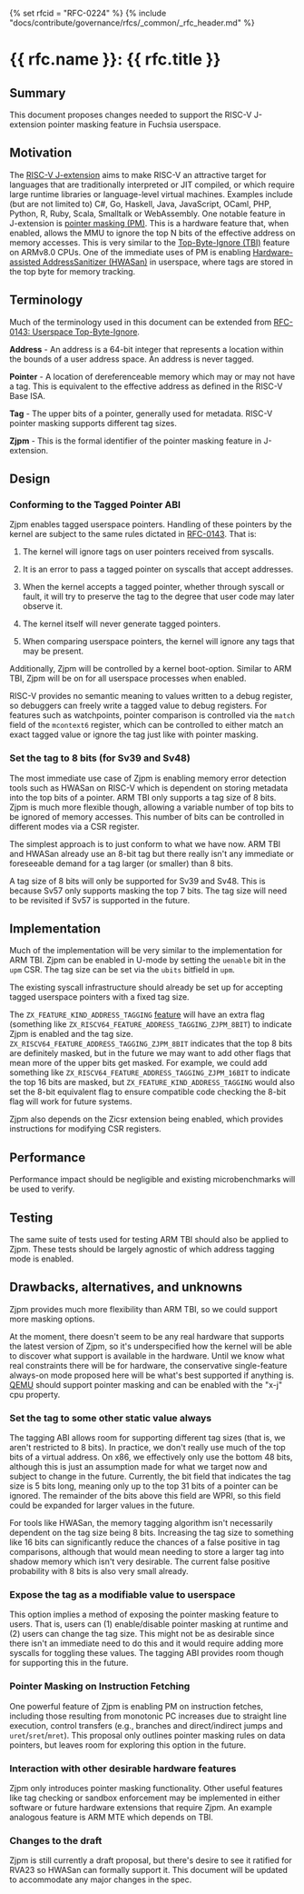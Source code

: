 <!-- mdformat off(templates not supported) -->
{% set rfcid = "RFC-0224" %}
{% include "docs/contribute/governance/rfcs/_common/_rfc_header.md" %}
# {{ rfc.name }}: {{ rfc.title }}
<!-- SET the `rfcid` VAR ABOVE. DO NOT EDIT ANYTHING ELSE ABOVE THIS LINE. -->

<!-- mdformat on -->

## Summary

This document proposes changes needed to support the RISC-V J-extension pointer
masking feature in Fuchsia userspace.

## Motivation

The [RISC-V J-extension][jext] aims to make RISC-V an attractive target for
languages that are traditionally interpreted or JIT compiled, or which require
large runtime libraries or language-level virtual machines. Examples include
(but are not limited to) C#, Go, Haskell, Java, JavaScript, OCaml, PHP, Python,
R, Ruby, Scala, Smalltalk or WebAssembly. One notable feature in J-extension is
[pointer masking (PM)][pm]. This is a hardware feature that, when enabled,
allows the MMU to ignore the top N bits of the effective address on memory
accesses. This is very similar to the [Top-Byte-Ignore (TBI)][tbi] feature on
ARMv8.0 CPUs. One of the immediate uses of PM is enabling [Hardware-assisted
AddressSanitizer (HWASan)][hwasan] in userspace, where tags are stored in the
top byte for memory tracking.

## Terminology

Much of the terminology used in this document can be extended from [RFC-0143:
Userspace Top-Byte-Ignore][rfc143].

__Address__ - An address is a 64-bit integer that represents a location within
the bounds of a user address space. An address is never tagged.

__Pointer__ - A location of dereferenceable memory which may or may not have a
tag. This is equivalent to the effective address as defined in the RISC-V Base
ISA.

__Tag__ - The upper bits of a pointer, generally used for metadata. RISC-V
pointer masking supports different tag sizes.

__Zjpm__ - This is the formal identifier of the pointer masking feature in
J-extension.

## Design

### Conforming to the Tagged Pointer ABI

Zjpm enables tagged userspace pointers. Handling of these pointers by the
kernel are subject to the same rules dictated in [RFC-0143][rfc143]. That is:

1. The kernel will ignore tags on user pointers received from syscalls.

2. It is an error to pass a tagged pointer on syscalls that accept addresses.

3. When the kernel accepts a tagged pointer, whether through syscall or fault,
   it will try to preserve the tag to the degree that user code may later
   observe it.

4. The kernel itself will never generate tagged pointers.

5. When comparing userspace pointers, the kernel will ignore any tags that may
   be present.

Additionally, Zjpm will be controlled by a kernel boot-option. Similar to ARM
TBI, Zjpm will be on for all userspace processes when enabled.

RISC-V provides no semantic meaning to values written to a debug register, so
debuggers can freely write a tagged value to debug registers. For features such
as watchpoints, pointer comparison is controlled via the `match` field of the
`mcontext6` register, which can be controlled to either match an exact tagged
value or ignore the tag just like with pointer masking.

### Set the tag to 8 bits (for Sv39 and Sv48)

The most immediate use case of Zjpm is enabling memory error detection tools
such as HWASan on RISC-V which is dependent on storing metadata into the top
bits of a pointer. ARM TBI only supports a tag size of 8 bits. Zjpm is much
more flexible though, allowing a variable number of top bits to be ignored of
memory accesses. This number of bits can be controlled in different modes via a
CSR register.

The simplest approach is to just conform to what we have now. ARM TBI and
HWASan already use an 8-bit tag but there really isn't any immediate or
foreseeable demand for a tag larger (or smaller) than 8 bits.

A tag size of 8 bits will only be supported for Sv39 and Sv48. This is because
Sv57 only supports masking the top 7 bits. The tag size will need to be
revisited if Sv57 is supported in the future.

## Implementation

Much of the implementation will be very similar to the implementation for ARM
TBI. Zjpm can be enabled in U-mode by setting the `uenable` bit in the `upm`
CSR. The tag size can be set via the `ubits` bitfield in `upm`.

The existing syscall infrastructure should already be set up for accepting
tagged userspace pointers with a fixed tag size.

The `ZX_FEATURE_KIND_ADDRESS_TAGGING` [feature][features] will have an extra
flag (something like `ZX_RISCV64_FEATURE_ADDRESS_TAGGING_ZJPM_8BIT`) to
indicate Zjpm is enabled and the tag size.
`ZX_RISCV64_FEATURE_ADDRESS_TAGGING_ZJPM_8BIT` indicates that the top 8 bits
are definitely masked, but in the future we may want to add other flags that
mean more of the upper bits get masked. For example, we could add something
like `ZX_RISCV64_FEATURE_ADDRESS_TAGGING_ZJPM_16BIT` to indicate the top 16
bits are masked, but `ZX_FEATURE_KIND_ADDRESS_TAGGING` would also set the 8-bit
equivalent flag to ensure compatible code checking the 8-bit flag will work for
future systems.

Zjpm also depends on the Zicsr extension being enabled, which provides
instructions for modifying CSR registers.

## Performance

Performance impact should be negligible and existing microbenchmarks will be
used to verify.

## Testing

The same suite of tests used for testing ARM TBI should also be applied to
Zjpm. These tests should be largely agnostic of which address tagging mode is
enabled.

## Drawbacks, alternatives, and unknowns

Zjpm provides much more flexibility than ARM TBI, so we could support more
masking options.

At the moment, there doesn't seem to be any real hardware that supports the
latest version of Zjpm, so it's underspecified how the kernel will be able to
discover what support is available in the hardware. Until we know what real
constraints there will be for hardware, the conservative single-feature
always-on mode proposed here will be what's best supported if anything is.
[QEMU][qemu] should support pointer masking and can be enabled with the
"x-j" cpu property.

### Set the tag to some other static value always

The tagging ABI allows room for supporting different tag sizes (that is, we
aren't restricted to 8 bits). In practice, we don't really use much of the
top bits of a virtual address. On x86, we effectively only use the bottom 48
bits, although this is just an assumption made for what we target now and
subject to change in the future. Currently, the bit field that indicates the
tag size is 5 bits long, meaning only up to the top 31 bits of a pointer can be
ignored. The remainder of the bits above this field are WPRI, so this field
could be expanded for larger values in the future.

For tools like HWASan, the memory tagging algorithm isn't necessarily
dependent on the tag size being 8 bits. Increasing the tag size to something
like 16 bits can significantly reduce the chances of a false positive in tag
comparisons, although that would mean needing to store a larger tag into shadow
memory which isn't very desirable. The current false positive probability with
8 bits is also very small already.

### Expose the tag as a modifiable value to userspace

This option implies a method of exposing the pointer masking feature to users.
That is, users can (1) enable/disable pointer masking at runtime and (2) users
can change the tag size. This might not be as desirable since there isn't an
immediate need to do this and it would require adding more syscalls for toggling
these values. The tagging ABI provides room though for supporting this in the
future.

### Pointer Masking on Instruction Fetching

One powerful feature of Zjpm is enabling PM on instruction fetches, including
those resulting from monotonic PC increases due to straight line execution,
control transfers (e.g., branches and direct/indirect jumps and
`uret`/`sret`/`mret`). This proposal only outlines pointer masking rules on
data pointers, but leaves room for exploring this option in the future.

### Interaction with other desirable hardware features

Zjpm only introduces pointer masking functionality. Other useful features like
tag checking or sandbox enforcement may be implemented in either software or
future hardware extensions that require Zjpm. An example analogous feature is
ARM MTE which depends on TBI.

### Changes to the draft

Zjpm is still currently a draft proposal, but there's desire to see it ratified
for RVA23 so HWASan can formally support it. This document will be updated to
accommodate any major changes in the spec.

[jext]: https://github.com/riscv/riscv-j-extension
[pm]: https://github.com/riscv/riscv-j-extension/blob/master/zjpm-spec.pdf
[tbi]: https://developer.arm.com/documentation/den0024/a/ch12s05s01
[hwasan]: https://clang.llvm.org/docs/HardwareAssistedAddressSanitizerDesign.html
[rfc143]: /docs/contribute/governance/rfcs/0143_userspace_top_byte_ignore.md
[features]: /reference/syscalls/system_get_features.md
[qemu]: https://lists.gnu.org/archive/html/qemu-riscv/2021-10/msg00682.html
